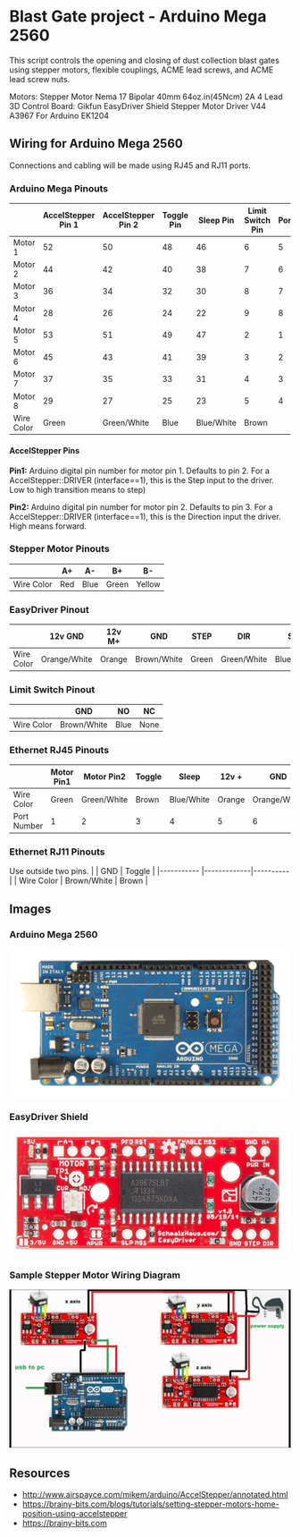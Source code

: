 # Blast Gate project - Arduino Mega 2560

This script controls the opening and closing of dust collection blast gates
using stepper motors, flexible couplings, ACME lead screws, and ACME lead screw nuts.

Motors: Stepper Motor Nema 17 Bipolar 40mm 64oz.in(45Ncm) 2A 4 Lead 3D
Control Board: Gikfun EasyDriver Shield Stepper Motor Driver V44 A3967 For Arduino EK1204

## Wiring for Arduino Mega 2560

Connections and cabling will be made using RJ45 and RJ11 ports.

### Arduino Mega Pinouts

|            | AccelStepper Pin 1 | AccelStepper Pin 2 | Toggle Pin | Sleep Pin  | Limit Switch Pin | Port |
|------------|--------------------|--------------------|------------|------------|------------------|------|
| Motor 1    | 52                 | 50                 | 48         | 46         | 6                | 5    |
| Motor 2    | 44                 | 42                 | 40         | 38         | 7                | 6    |
| Motor 3    | 36                 | 34                 | 32         | 30         | 8                | 7    |
| Motor 4    | 28                 | 26                 | 24         | 22         | 9                | 8    |
| Motor 5    | 53                 | 51                 | 49         | 47         | 2                | 1    |
| Motor 6    | 45                 | 43                 | 41         | 39         | 3                | 2    |
| Motor 7    | 37                 | 35                 | 33         | 31         | 4                | 3    |
| Motor 8    | 29                 | 27                 | 25         | 23         | 5                | 4    |
| Wire Color | Green              | Green/White        | Blue       | Blue/White | Brown            |      |


#### AccelStepper Pins

**Pin1:** Arduino digital pin number for motor pin 1. Defaults to pin 2. For a AccelStepper::DRIVER (interface==1), this is the Step input to the driver. Low to high transition means to step)

**Pin2:** Arduino digital pin number for motor pin 2. Defaults to pin 3. For a AccelStepper::DRIVER (interface==1), this is the Direction input the driver. High means forward.


### Stepper Motor Pinouts

|            | A+  | A-   | B+    | B-     |
|------------|-----|------|-------|--------|
| Wire Color | Red | Blue | Green | Yellow |


### EasyDriver Pinout

|            | 12v GND     | 12v M+ | GND         | STEP  | DIR         | SLP        |
|------------|-------------|--------|-------------|-------|-------------|------------|
| Wire Color | Orange/White| Orange | Brown/White | Green | Green/White | Blue/White |


### Limit Switch Pinout

|            | GND         | NO   | NC   |
|----------- |-------------|------|------|
| Wire Color | Brown/White | Blue | None |


### Ethernet RJ45 Pinouts

|             | Motor Pin1 | Motor Pin2  | Toggle  | Sleep      | 12v +  | GND          | Limit Switch | None |
|-------------|------------|-------------|---------|------------|--------|--------------|--------------|------|
| Wire Color  | Green      | Green/White | Brown   | Blue/White | Orange | Orange/White | Blue         | None |
| Port Number | 1          | 2           | 3       | 4          | 5      | 6            | 7            | 8    |

### Ethernet RJ11 Pinouts

Use outside two pins. 
|            | GND         | Toggle   |
|----------- |-------------|----------|
| Wire Color | Brown/White | Brown    |

## Images

### Arduino Mega 2560

<img src="arduino-mega-2560.png">

### EasyDriver Shield

<img src="easy-driver.jpg">

### Sample Stepper Motor Wiring Diagram

<img src="stepper-motor-arduino-wiring-diagram.jpg">

## Resources

* http://www.airspayce.com/mikem/arduino/AccelStepper/annotated.html
* https://brainy-bits.com/blogs/tutorials/setting-stepper-motors-home-position-using-accelstepper
* https://brainy-bits.com
